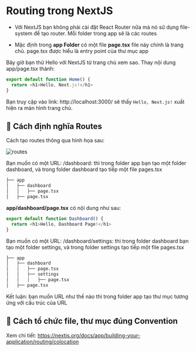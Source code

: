 # Routing trong NextJS

- Với NextJS bạn không phải cài đặt React Router nữa mà nó sử dụng file-system để tạo router. Mỗi folder trong app sẽ là các routes

- Mặc định trong **app Folder** có một file **page.tsx** file này chính là trang chủ. page.tsx được hiểu là entry point của thư mục app


Bây giờ bạn thử Hello với NextJS từ trang chủ xem sao.
Thay nội dung app/page.tsx thành:

```js
export default function Home() {
  return <h1>Hello, Next.js!</h1>
}
```

Bạn truy cập vào link: http://localhost:3000/ sẽ thấy `Hello, Next.js!` xuất hiện ra màn hình trang chủ.

## 🎯 Cách định nghĩa Routes

Cách tạo routes thông qua hình họa sau:

![routes](img/defining-routes.avif)

Bạn muốn có một URL: /dashboard: thì trong folder app bạn tạo một folder dashboard, và trong folder dashboard tạo tiếp một file pages.tsx


```html
├── app
│   ├── dashboard
│   │   ├── page.tsx
│   ├── page.tsx
```
**app/dashboard/page.tsx** có nội dung như sau:
```js
export default function Dashboard() {
  return <h1>Hello, Dashboard Page!</h1>
}
```

Bạn muốn có một URL: /dashboard/settings: thì trong folder dashboard bạn tạo một folder settings, và trong folder settings tạo tiếp một file pages.tsx

```html
├── app
│   ├── dashboard
│   │   ├── page.tsx
│   │   ├── settings
│   │   │   ├── page.tsx
│   ├── page.tsx
```

Kết luận: bạn muốn URL như thế nào thì trong folder app tạo thư mục tương ứng với cấu trúc của URL


## 🎯 Cách tổ chức file, thư mục đúng Convention

Xem chi tiết: <https://nextjs.org/docs/app/building-your-application/routing/colocation>